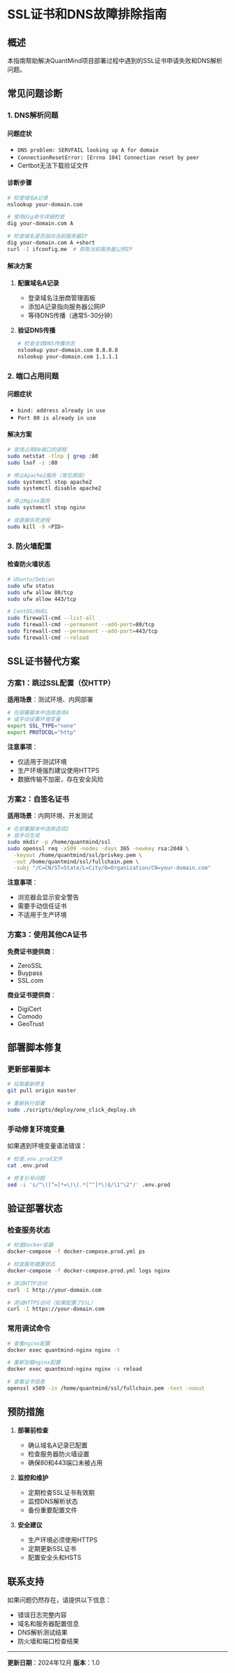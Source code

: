 # SSL证书和DNS故障排除指南

## 概述

本指南帮助解决QuantMind项目部署过程中遇到的SSL证书申请失败和DNS解析问题。

## 常见问题诊断

### 1. DNS解析问题

#### 问题症状
- `DNS problem: SERVFAIL looking up A for domain`
- `ConnectionResetError: [Errno 104] Connection reset by peer`
- Certbot无法下载验证文件

#### 诊断步骤
```bash
# 检查域名A记录
nslookup your-domain.com

# 使用dig命令详细检查
dig your-domain.com A

# 检查域名是否指向当前服务器IP
dig your-domain.com A +short
curl -I ifconfig.me  # 获取当前服务器公网IP
```

#### 解决方案
1. **配置域名A记录**
   - 登录域名注册商管理面板
   - 添加A记录指向服务器公网IP
   - 等待DNS传播（通常5-30分钟）

2. **验证DNS传播**
   ```bash
   # 检查全球DNS传播状态
   nslookup your-domain.com 8.8.8.8
   nslookup your-domain.com 1.1.1.1
   ```

### 2. 端口占用问题

#### 问题症状
- `bind: address already in use`
- `Port 80 is already in use`

#### 解决方案
```bash
# 查找占用80端口的进程
sudo netstat -tlnp | grep :80
sudo lsof -i :80

# 停止Apache2服务（常见原因）
sudo systemctl stop apache2
sudo systemctl disable apache2

# 停止Nginx服务
sudo systemctl stop nginx

# 或直接杀死进程
sudo kill -9 <PID>
```

### 3. 防火墙配置

#### 检查防火墙状态
```bash
# Ubuntu/Debian
sudo ufw status
sudo ufw allow 80/tcp
sudo ufw allow 443/tcp

# CentOS/RHEL
sudo firewall-cmd --list-all
sudo firewall-cmd --permanent --add-port=80/tcp
sudo firewall-cmd --permanent --add-port=443/tcp
sudo firewall-cmd --reload
```

## SSL证书替代方案

### 方案1：跳过SSL配置（仅HTTP）

**适用场景**：测试环境、内网部署

```bash
# 在部署脚本中选择选项4
# 或手动设置环境变量
export SSL_TYPE="none"
export PROTOCOL="http"
```

**注意事项**：
- 仅适用于测试环境
- 生产环境强烈建议使用HTTPS
- 数据传输不加密，存在安全风险

### 方案2：自签名证书

**适用场景**：内网环境、开发测试

```bash
# 在部署脚本中选择选项2
# 或手动生成
sudo mkdir -p /home/quantmind/ssl
sudo openssl req -x509 -nodes -days 365 -newkey rsa:2048 \
  -keyout /home/quantmind/ssl/privkey.pem \
  -out /home/quantmind/ssl/fullchain.pem \
  -subj "/C=CN/ST=State/L=City/O=Organization/CN=your-domain.com"
```

**注意事项**：
- 浏览器会显示安全警告
- 需要手动信任证书
- 不适用于生产环境

### 方案3：使用其他CA证书

**免费证书提供商**：
- ZeroSSL
- Buypass
- SSL.com

**商业证书提供商**：
- DigiCert
- Comodo
- GeoTrust

## 部署脚本修复

### 更新部署脚本

```bash
# 拉取最新修复
git pull origin master

# 重新执行部署
sudo ./scripts/deploy/one_click_deploy.sh
```

### 手动修复环境变量

如果遇到环境变量语法错误：

```bash
# 检查.env.prod文件
cat .env.prod

# 修复引号问题
sed -i 's/^\([^=]*=\)\(.*[^"]*\)$/\1"\2"/' .env.prod
```

## 验证部署状态

### 检查服务状态
```bash
# 检查Docker容器
docker-compose -f docker-compose.prod.yml ps

# 检查服务健康状态
docker-compose -f docker-compose.prod.yml logs nginx

# 测试HTTP访问
curl -I http://your-domain.com

# 测试HTTPS访问（如果配置了SSL）
curl -I https://your-domain.com
```

### 常用调试命令
```bash
# 查看nginx配置
docker exec quantmind-nginx nginx -t

# 重新加载nginx配置
docker exec quantmind-nginx nginx -s reload

# 查看证书信息
openssl x509 -in /home/quantmind/ssl/fullchain.pem -text -noout
```

## 预防措施

1. **部署前检查**
   - 确认域名A记录已配置
   - 检查服务器防火墙设置
   - 确保80和443端口未被占用

2. **监控和维护**
   - 定期检查SSL证书有效期
   - 监控DNS解析状态
   - 备份重要配置文件

3. **安全建议**
   - 生产环境必须使用HTTPS
   - 定期更新SSL证书
   - 配置安全头和HSTS

## 联系支持

如果问题仍然存在，请提供以下信息：
- 错误日志完整内容
- 域名和服务器配置信息
- DNS解析测试结果
- 防火墙和端口检查结果

---

**更新日期**：2024年12月
**版本**：1.0